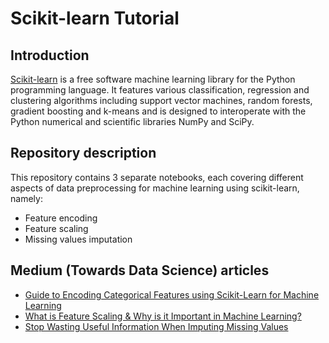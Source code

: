 # Scikit-learn Tutorial 

## Introduction 
[Scikit-learn](https://scikit-learn.org/stable/) is a free software machine learning library for the Python programming language. It features various classification,
regression and clustering algorithms including support vector machines, random forests, gradient boosting and k-means and is 
designed to interoperate with the Python numerical and scientific libraries NumPy and SciPy.

## Repository description 
This repository contains 3 separate notebooks, each covering different aspects of data preprocessing for machine learning
using scikit-learn, namely:
- Feature encoding
- Feature scaling
- Missing values imputation 

## Medium (Towards Data Science) articles
- [Guide to Encoding Categorical Features using Scikit-Learn for Machine Learning](https://towardsdatascience.com/guide-to-encoding-categorical-features-using-scikit-learn-for-machine-learning-5048997a5c79)
- [What is Feature Scaling & Why is it Important in Machine Learning?](https://towardsdatascience.com/what-is-feature-scaling-why-is-it-important-in-machine-learning-2854ae877048)
- [Stop Wasting Useful Information When Imputing Missing Values](https://towardsdatascience.com/stop-wasting-useful-information-when-imputing-missing-values-d6ef91ef4c21)
